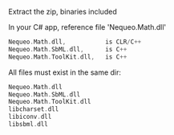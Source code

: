 Extract the zip, binaries included

In your C# app, reference file 'Nequeo.Math.dll'

```cpp
Nequeo.Math.dll,           is CLR/C++
Nequeo.Math.SbML.dll,      is C++
Nequeo.Math.ToolKit.dll,   is C++
```

All files must exist in the same dir:
```cpp
Nequeo.Math.dll
Nequeo.Math.SbML.dll
Nequeo.Math.ToolKit.dll
libcharset.dll
libiconv.dll
libsbml.dll
```
